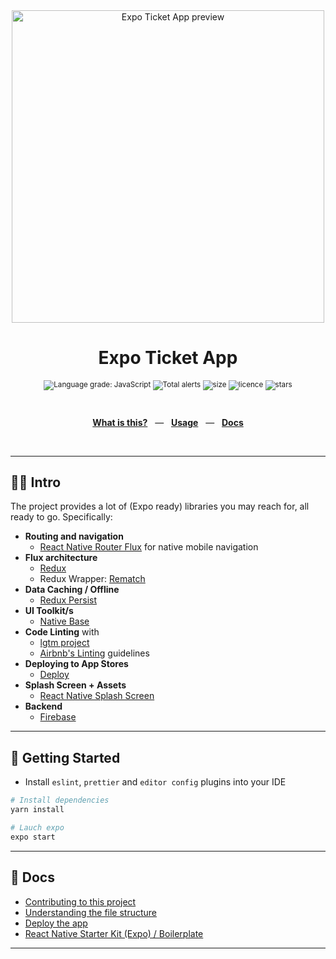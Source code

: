 
<div align="center">
  <img src="https://repository-images.githubusercontent.com/315513657/9d256300-2f59-11eb-9701-6365533ea2b0" alt="Expo Ticket App preview" width="500" />
  <p></p>
  <h1>Expo Ticket App</h1>
  <p></p>
  <sup>

![Language grade: JavaScript](https://img.shields.io/lgtm/grade/javascript/github/victorbalssa/expo-ticket-app?style=for-the-badge)
![Total alerts](https://img.shields.io/lgtm/alerts/g/victorbalssa/expo-ticket-app?style=for-the-badge)
![size](https://img.shields.io/github/repo-size/victorbalssa/expo-ticket-app?style=for-the-badge)
![licence](https://img.shields.io/github/license/victorbalssa/expo-ticket-app?style=for-the-badge)
![stars](https://img.shields.io/github/stars/victorbalssa/expo-ticket-app?style=for-the-badge)

  </sup>
  <br />
  <p align="center">
    <a href="#-intro"><b>What is this?</b></a>
    &nbsp;&nbsp;&mdash;&nbsp;&nbsp;
    <a href="#-getting-started"><b>Usage</b></a>
    &nbsp;&nbsp;&mdash;&nbsp;&nbsp;
    <a href="#-docs"><b>Docs</b></a>
  </p>
  <br />
</div>

---

## 👊🏻 Intro

The project provides a lot of (Expo ready) libraries you may reach for, all ready to go. Specifically:

- __Routing and navigation__
    - [React Native Router Flux](https://github.com/aksonov/react-native-router-flux) for native mobile navigation
- __Flux architecture__
    - [Redux](https://redux.js.org/docs/introduction/)
    - Redux Wrapper: [Rematch](https://github.com/rematch/rematch)
- __Data Caching / Offline__
    - [Redux Persist](https://github.com/rt2zz/redux-persist)
- __UI Toolkit/s__
    - [Native Base](https://nativebase.io/)
- __Code Linting__ with
    - [lgtm project](https://lgtm.com/projects/g/victorbalssa/expo-ticket-app/latest/files/?sort=name&dir=ASC&mode=heatmap)
    - [Airbnb's Linting](https://github.com/airbnb/javascript) guidelines
- __Deploying to App Stores__
    - [Deploy](documentation/deploy.md)
- __Splash Screen + Assets__
    - [React Native Splash Screen](https://github.com/crazycodeboy/react-native-splash-screen)
- __Backend__
    - [Firebase](http://firebase.google.com/)

---

## 🚀 Getting Started

 - Install `eslint`, `prettier` and `editor config` plugins into your IDE

```bash
# Install dependencies
yarn install

# Lauch expo
expo start
```
---

## 📖 Docs

- [Contributing to this project](documentation/contributing.md)
- [Understanding the file structure](documentation/file-structure.md)
- [Deploy the app](documentation/deploy.md)
- [React Native Starter Kit (Expo) / Boilerplate](https://github.com/mcnamee/react-native-expo-starter-kit)

---
